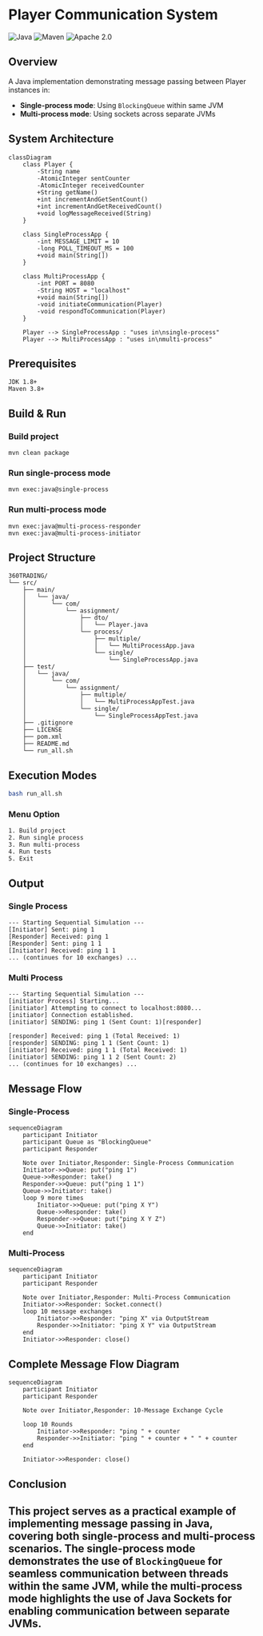 # Player Communication System

![Java](https://img.shields.io/badge/Java-1.8-blue) ![Maven](https://img.shields.io/badge/Maven-3.8.5-red) ![Apache 2.0](https://img.shields.io/badge/License-Apache%202.0-blue)

## Overview

A Java implementation demonstrating message passing between Player instances in:

- **Single-process mode**: Using `BlockingQueue` within same JVM
- **Multi-process mode**: Using sockets across separate JVMs

## System Architecture

```mermaid
classDiagram
    class Player {
        -String name
        -AtomicInteger sentCounter
        -AtomicInteger receivedCounter
        +String getName()
        +int incrementAndGetSentCount()
        +int incrementAndGetReceivedCount()
        +void logMessageReceived(String)
    }

    class SingleProcessApp {
        -int MESSAGE_LIMIT = 10
        -long POLL_TIMEOUT_MS = 100
        +void main(String[])
    }

    class MultiProcessApp {
        -int PORT = 8080
        -String HOST = "localhost"
        +void main(String[])
        -void initiateCommunication(Player)
        -void respondToCommunication(Player)
    }

    Player --> SingleProcessApp : "uses in\nsingle-process"
    Player --> MultiProcessApp : "uses in\nmulti-process"
```

## Prerequisites

```
JDK 1.8+
Maven 3.8+
```

## Build & Run

### Build project
```
mvn clean package
```
### Run single-process mode
```
mvn exec:java@single-process
```
### Run multi-process mode
```
mvn exec:java@multi-process-responder
mvn exec:java@multi-process-initiator
```
## Project Structure

```
360TRADING/
└── src/
    ├── main/
    │   └── java/
    │       └── com/
    │           └── assignment/
    │               ├── dto/
    │               │   └── Player.java
    │               └── process/
    │                   ├── multiple/
    │                   │   └── MultiProcessApp.java
    │                   └── single/
    │                       └── SingleProcessApp.java
    ├── test/
    │   └── java/
    │       └── com/
    │           └── assignment/
    │               ├── multiple/
    │               │   └── MultiProcessAppTest.java
    │               └── single/
    │                   └── SingleProcessAppTest.java
    ├── .gitignore
    ├── LICENSE
    ├── pom.xml
    ├── README.md
    └── run_all.sh
```    

## Execution Modes


```bash
bash run_all.sh
```

### Menu Option

```
1. Build project
2. Run single process
3. Run multi-process
4. Run tests
5. Exit
```

## Output

### Single Process
``` 
--- Starting Sequential Simulation ---
[Initiator] Sent: ping 1
[Responder] Received: ping 1
[Responder] Sent: ping 1 1
[Initiator] Received: ping 1 1
... (continues for 10 exchanges) ...
```
### Multi Process
``` 
--- Starting Sequential Simulation ---
[initiator Process] Starting...
[initiator] Attempting to connect to localhost:8080...
[initiator] Connection established.
[initiator] SENDING: ping 1 (Sent Count: 1)[responder]

[responder] Received: ping 1 (Total Received: 1)
[responder] SENDING: ping 1 1 (Sent Count: 1)
[initiator] Received: ping 1 1 (Total Received: 1)
[initiator] SENDING: ping 1 1 2 (Sent Count: 2)
... (continues for 10 exchanges) ...
```

## Message Flow

### Single-Process

```mermaid
sequenceDiagram
    participant Initiator
    participant Queue as "BlockingQueue"
    participant Responder

    Note over Initiator,Responder: Single-Process Communication
    Initiator->>Queue: put("ping 1")
    Queue->>Responder: take()
    Responder->>Queue: put("ping 1 1")
    Queue->>Initiator: take()
    loop 9 more times
        Initiator->>Queue: put("ping X Y")
        Queue->>Responder: take()
        Responder->>Queue: put("ping X Y Z")
        Queue->>Initiator: take()
    end
```
### Multi-Process

```mermaid
sequenceDiagram
    participant Initiator
    participant Responder

    Note over Initiator,Responder: Multi-Process Communication
    Initiator->>Responder: Socket.connect()
    loop 10 message exchanges
        Initiator->>Responder: "ping X" via OutputStream
        Responder->>Initiator: "ping X Y" via OutputStream
    end
    Initiator->>Responder: close()
```

## Complete Message Flow Diagram
```mermaid
sequenceDiagram
    participant Initiator
    participant Responder
    
    Note over Initiator,Responder: 10-Message Exchange Cycle
    
    loop 10 Rounds
        Initiator->>Responder: "ping " + counter
        Responder->>Initiator: "ping " + counter + " " + counter
    end
    
    Initiator->>Responder: close()
```

## Conclusion

This project serves as a practical example of implementing message passing in Java, covering both single-process and multi-process scenarios. The single-process mode demonstrates the use of `BlockingQueue` for seamless communication between threads within the same JVM, while the multi-process mode highlights the use of Java Sockets for enabling communication between separate JVMs. 
---

